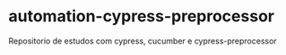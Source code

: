 # automation-cypress-preprocessor
Repositorio de estudos com  cypress, cucumber e  cypress-preprocessor
